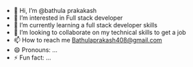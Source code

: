 - 👋 Hi, I’m @bathula prakakash
- 👀 I’m interested in Full stack developer
- 🌱 I’m currently learning a full stack developer skills
- 💞️ I’m looking to collaborate on my technical skills to get a job
- 📫 How to reach me Bathulaprakash408@gmail.com
- 😄 Pronouns: ...
- ⚡ Fun fact: ...

<!---
bathulapraka/bathulapraka is a ✨ special ✨ repository because its `README.md` (this file) appears on your GitHub profile.
You can click the Preview link to take a look at your changes.
--->
